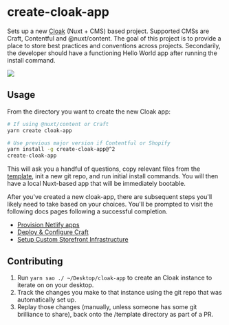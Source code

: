 # create-cloak-app

Sets up a new [Cloak](https://github.com/BKWLD/cloak) (Nuxt + CMS) based project.  Supported CMSs are Craft, Contentful and @nuxt/content.  The goal of this project is to provide a place to store best practices and conventions across projects.  Secondarily, the developer should have a functioning Hello World app after running the install command.

![](https://i.pinimg.com/originals/75/af/04/75af04c5f9fa6e26231640f7d368f042.gif)

## Usage

From the directory you want to create the new Cloak app:

```sh
# If using @nuxt/content or Craft
yarn create cloak-app

# Use previous major version if Contentful or Shopify
yarn install -g create-cloak-app@^2
create-cloak-app
```

This will ask you a handful of questions, copy relevant files from the [template](./template), init a new git repo, and run initial install commands.  You will then have a local Nuxt-based app that will be immediately bootable.

After you've created a new cloak-app, there are subsequent steps you'll likely need to take based on your choices.  You'll be prompted to visit the following docs pages following a successful completion.

- [Provision Netlify apps](https://bukwild.slab.com/posts/provision-netlify-app-f3fbea34)
- [Deploy & Configure Craft](https://bukwild.slab.com/posts/deploy-configure-craft-rc0v20z4)
- [Setup Custom Storefront Infrastructure](https://bukwild.slab.com/posts/configure-shopify-da1tf5wt)

## Contributing

1. Run `yarn sao ./ ~/Desktop/cloak-app` to create an Cloak instance to iterate on on your desktop.
2. Track the changes you make to that instance using the git repo that was automatically set up.
3. Replay those changes (manually, unless someone has some git brilliance to share), back onto the /template directory as part of a PR.

